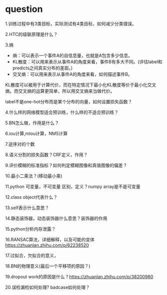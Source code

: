 # question

1.训练过程中有3类目标，实际测试有4类目标，如何减少分类错误。

2.HTC的级联原理是什么？

3.熵
- 熵：可以表示一个事件A的自信息量，也就是A包含多少信息。
- KL散度：可以用来表示从事件A的角度来看，事件B有多大不同。(评估label和predicts之间真实分布的差距。)
- 交叉熵：可以用来表示从事件A的角度来看，如何描述事件B。
  
KL散度可以被用于计算代价，而在特定情况下最小化KL散度等价于最小化交叉熵。而交叉熵的运算更简单，所以用交叉熵来当做代价。

label不是one-hot分布而是某个分布的向量，如何设置损失函数？

4.什么样的网络模型适合预训练，什么样的不适合预训练？

5.BN怎么做，作用是什么？

6.iou计算,mIou计算，NMS计算

7.逆序对的个数

8.语义分割的损失函数？CRF定义，作用？

9.评价模糊的标准指标？如何判定模糊图像和真值图像的偏差？

10.最小二乘法？(移动最小乘)

11.python 可变量，不可变量 区别，定义？numpy array是不是可变量

12.class object代表什么？

13.self表示什么意思？

14.静态装饰器，动态装饰器什么意思？装饰器的作用

15.python分析内存泄露？

16.RANSAC算法，详细解释，以及可能的变体 https://zhuanlan.zhihu.com/p/62238520

17.过拟合，欠拟合的意义，

18.BN的物理意义(最后一个平移项的原因？)

19.dropout work的原因是什么？https://zhuanlan.zhihu.com/p/38200980

20.误检漏检如何处理? badcase如何处理？


